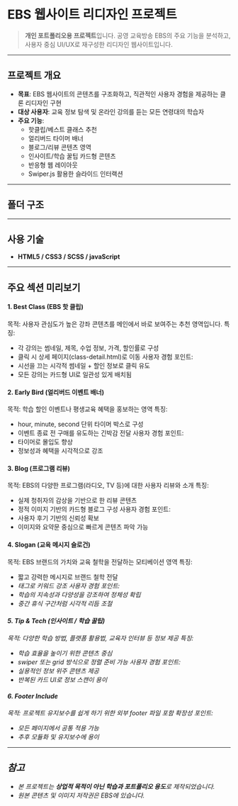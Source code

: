 
# EBS 웹사이트 리디자인 프로젝트

> **개인 포트폴리오용 프로젝트**입니다. 공영 교육방송 EBS의 주요 기능을 분석하고, 사용자 중심 UI/UX로 재구성한 리디자인 웹사이트입니다.

---

## 프로젝트 개요

- **목표**: EBS 웹사이트의 콘텐츠를 구조화하고, 직관적인 사용자 경험을 제공하는 클론 리디자인 구현
- **대상 사용자**: 교육 정보 탐색 및 온라인 강의를 듣는 모든 연령대의 학습자
- **주요 기능**:
  - 핫클립/베스트 클래스 추천
  - 얼리버드 타이머 배너
  - 블로그/리뷰 콘텐츠 영역
  - 인사이트/학습 꿀팁 카드형 콘텐츠
  - 반응형 웹 레이아웃
  - Swiper.js 활용한 슬라이드 인터랙션

---

## 폴더 구조

---
## 사용 기술

- **HTML5 / CSS3 / SCSS / javaScript**

---
## 주요 섹션 미리보기
#### 1. Best Class (EBS 핫 클립)
목적: 사용자 관심도가 높은 강좌 콘텐츠를 메인에서 바로 보여주는 추천 영역입니다.
특징:
- 각 강의는 썸네일, 제목, 수업 정보, 가격, 할인률로 구성
- 클릭 시 상세 페이지(class-detail.html)로 이동
사용자 경험 포인트:
- 시선을 끄는 시각적 썸네일 + 할인 정보로 클릭 유도
- 모든 강의는 카드형 UI로 일관성 있게 배치됨

#### 2. Early Bird (얼리버드 이벤트 배너)
목적: 학습 할인 이벤트나 평생교육 혜택을 홍보하는 영역
특징:
- hour, minute, second 단위 타이머 박스로 구성
- 이벤트 종료 전 구매를 유도하는 긴박감 전달
사용자 경험 포인트:
- 타이머로 몰입도 향상
- 정보성과 혜택을 시각적으로 강조

#### 3. Blog (프로그램 리뷰)
목적: EBS의 다양한 프로그램(라디오, TV 등)에 대한 사용자 리뷰와 소개
특징: 
- 실제 청취자의 감상을 기반으로 한 리뷰 콘텐츠
- 정적 이미지 기반의 카드형 블로그 구성
사용자 경험 포인트:
- 사용자 후기 기반의 신뢰성 확보
- 이미지와 요약문 중심으로 빠르게 콘텐츠 파악 가능

#### 4. Slogan (교육 메시지 슬로건)
목적: EBS 브랜드의 가치와 교육 철학을 전달하는 모티베이션 영역
특징:
- 짧고 강력한 메시지로 브랜드 철학 전달
- <em> 태그로 키워드 강조
사용자 경험 포인트:
- 학습의 지속성과 다양성을 강조하여 정체성 확립
- 중간 휴식 구간처럼 시각적 리듬 조절

#### 5. Tip & Tech (인사이트 / 학습 꿀팁)
목적: 다양한 학습 방법, 플랫폼 활용법, 교육자 인터뷰 등 정보 제공
특징:
- 학습 효율을 높이기 위한 콘텐츠 중심
- swiper 또는 grid 방식으로 정렬 준비 가능
사용자 경험 포인트:
- 실용적인 정보 위주 콘텐츠 제공
- 반복된 카드 UI로 정보 스캔이 용이

#### 6. Footer Include
목적: 프로젝트 유지보수를 쉽게 하기 위한 외부 footer 파일 포함
확장성 포인트:
- 모든 페이지에서 공통 적용 가능
- 추후 모듈화 및 유지보수에 용이


---

## 참고
- 본 프로젝트는 **상업적 목적이 아닌 학습과 포트폴리오 용도**로 제작되었습니다.
- 원본 콘텐츠 및 이미지 저작권은 EBS에 있습니다.

